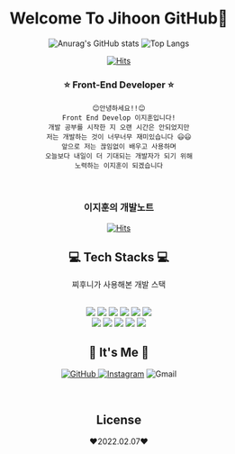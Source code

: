<div align="center">

# Welcome To Jihoon GitHub🌱

![Anurag's GitHub stats](https://github-readme-stats.vercel.app/api?username=jiji-hoon96&show_icons=true&theme=radical)
![Top Langs](https://github-readme-stats-sand-six-91.vercel.app/api/top-langs/?username=jiji-hoon96&layout=compact&theme=dracula)

[![Hits](https://hits.seeyoufarm.com/api/count/incr/badge.svg?url=https%3A%2F%2Fgithub.com%2Fjiji-hoon96&count_bg=%2318D5A3&title_bg=%23555555&icon=hey.svg&icon_color=%23E7E7E7&title=%EC%B0%8C%ED%9B%84%EB%8B%88%ED%88%AC%EB%8D%B0%EC%9D%B4&edge_flat=false)](https://hits.seeyoufarm.com)

### ⭐ Front-End Developer ⭐

    😊안녕하세요!!😊
    Front End Develop 이지훈입니다!
    개발 공부를 시작한 지 오랜 시간은 안되었지만
    저는 개발하는 것이 너무너무 재미있습니다 😃😃
    앞으로 저는 끊임없이 배우고 사용하며
    오늘보다 내일이 더 기대되는 개발자가 되기 위해
    노력하는 이지훈이 되겠습니다

<br/>

### 이지훈의 개발노트
[![Hits](https://hits.seeyoufarm.com/api/count/incr/badge.svg?url=https%3A%2F%2Fjihoondev.notion.site%2Fjihoondev%2F75462941d48b4f8c853886b6ea2d8e2e&count_bg=%233D5BC8&title_bg=%23555555&icon=notion.svg&icon_color=%23FFFFFF&title=Jihoon%27s+Notion+Blog&edge_flat=false)](https://hits.seeyoufarm.com)
    
## 💻 Tech Stacks 💻
    
찌후니가 사용해본 개발 스택 <br/>

<br/>
<span><img src="https://img.shields.io/badge/HTML-e34f26?style=flat&logo=html5&logoColor=white"/></span>
<span><img src="https://img.shields.io/badge/CSS-1572b6?style=flat&logo=css3&logoColor=white"/></span>
<span><img src="https://img.shields.io/badge/JavaScript-dbab09?style=flat&logo=javascript&logoColor=white"/></span>
<span><img src="https://img.shields.io/badge/TypeScript-3178C6?style=flat&logo=typescript&logoColor=white"/></span>
<span><img src="https://img.shields.io/badge/Sass-cc6699?style=flat&logo=sass&logoColor=white"/></span>
<span><img src="https://img.shields.io/badge/React-61dafb?style=flat&logo=react&logoColor=white"/></span>
<br/>
<span><img src="https://img.shields.io/badge/Next.js-000000?style=flat&logo=next-dot-js&logoColor=white"/></span>
<span><img src="https://img.shields.io/badge/NPM-red?style=flat&logo=NPM&logoColor=white"/></span>
<span><img src="https://img.shields.io/badge/Recoil-3474DE?style=flat&logo=next-dot-js&logoColor=white"/></span>
<span><img src="https://img.shields.io/badge/TailWindCSS-skyblue?style=flat&logo=TailWindCSS&logoColor=white"/></span>
<span><img src="https://img.shields.io/badge/Styled_Components-yellow?&logo=Styled-Components&logoColor=white"/></span>

<br/>

## 🌹 It's Me 🌹

<a href = "https://github.com/jiji-hoon96"><img alt="GitHub" src ="https://img.shields.io/badge/GitHub-181717.svg?&style=for-the-badge&logo=GitHub&logoColor=white"/>
</a> <a href = "https://www.instagram.com/hony_hoon/"> <img alt="Instagram" src ="https://img.shields.io/badge/Instagram-E4405F.svg?&style=for-the-badge&logo=Instagram&logoColor=white"/></a>
<img alt="Gmail" src 
="https://img.shields.io/badge/jihoon7705@gmail.com-yellow.svg?&style=for-the-badge&logo=Gmail&logoColor=white"/>

<br/>

## License

❤️2022.02.07❤️

</div>
